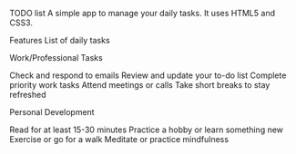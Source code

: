 TODO list
A simple app to manage your daily tasks. It uses HTML5 and CSS3.

Features
List of daily tasks

Work/Professional Tasks

Check and respond to emails
Review and update your to-do list
Complete priority work tasks
Attend meetings or calls
Take short breaks to stay refreshed

Personal Development

Read for at least 15-30 minutes
Practice a hobby or learn something new
Exercise or go for a walk
Meditate or practice mindfulness